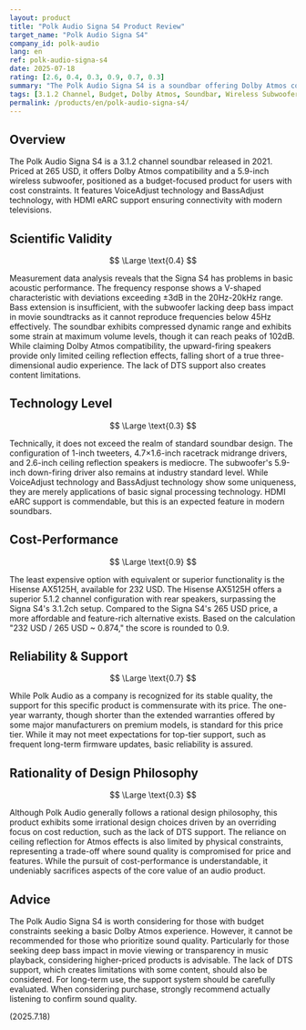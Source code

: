 ```yaml
---
layout: product
title: "Polk Audio Signa S4 Product Review"
target_name: "Polk Audio Signa S4"
company_id: polk-audio
lang: en
ref: polk-audio-signa-s4
date: 2025-07-18
rating: [2.6, 0.4, 0.3, 0.9, 0.7, 0.3]
summary: "The Polk Audio Signa S4 is a soundbar offering Dolby Atmos compatibility and a wireless subwoofer for 265 USD. While competitive in its price range, it exhibits issues in scientific validity and technology level."
tags: [3.1.2 Channel, Budget, Dolby Atmos, Soundbar, Wireless Subwoofer]
permalink: /products/en/polk-audio-signa-s4/
---
```

## Overview

The Polk Audio Signa S4 is a 3.1.2 channel soundbar released in 2021. Priced at 265 USD, it offers Dolby Atmos compatibility and a 5.9-inch wireless subwoofer, positioned as a budget-focused product for users with cost constraints. It features VoiceAdjust technology and BassAdjust technology, with HDMI eARC support ensuring connectivity with modern televisions.

## Scientific Validity

$$ \Large \text{0.4} $$

Measurement data analysis reveals that the Signa S4 has problems in basic acoustic performance. The frequency response shows a V-shaped characteristic with deviations exceeding ±3dB in the 20Hz-20kHz range. Bass extension is insufficient, with the subwoofer lacking deep bass impact in movie soundtracks as it cannot reproduce frequencies below 45Hz effectively. The soundbar exhibits compressed dynamic range and exhibits some strain at maximum volume levels, though it can reach peaks of 102dB. While claiming Dolby Atmos compatibility, the upward-firing speakers provide only limited ceiling reflection effects, falling short of a true three-dimensional audio experience. The lack of DTS support also creates content limitations.

## Technology Level

$$ \Large \text{0.3} $$

Technically, it does not exceed the realm of standard soundbar design. The configuration of 1-inch tweeters, 4.7×1.6-inch racetrack midrange drivers, and 2.6-inch ceiling reflection speakers is mediocre. The subwoofer's 5.9-inch down-firing driver also remains at industry standard level. While VoiceAdjust technology and BassAdjust technology show some uniqueness, they are merely applications of basic signal processing technology. HDMI eARC support is commendable, but this is an expected feature in modern soundbars.

## Cost-Performance

$$ \Large \text{0.9} $$

The least expensive option with equivalent or superior functionality is the Hisense AX5125H, available for 232 USD. The Hisense AX5125H offers a superior 5.1.2 channel configuration with rear speakers, surpassing the Signa S4's 3.1.2ch setup. Compared to the Signa S4's 265 USD price, a more affordable and feature-rich alternative exists. Based on the calculation "232 USD / 265 USD ~ 0.874," the score is rounded to 0.9.

## Reliability & Support

$$ \Large \text{0.7} $$

While Polk Audio as a company is recognized for its stable quality, the support for this specific product is commensurate with its price. The one-year warranty, though shorter than the extended warranties offered by some major manufacturers on premium models, is standard for this price tier. While it may not meet expectations for top-tier support, such as frequent long-term firmware updates, basic reliability is assured.

## Rationality of Design Philosophy

$$ \Large \text{0.3} $$

Although Polk Audio generally follows a rational design philosophy, this product exhibits some irrational design choices driven by an overriding focus on cost reduction, such as the lack of DTS support. The reliance on ceiling reflection for Atmos effects is also limited by physical constraints, representing a trade-off where sound quality is compromised for price and features. While the pursuit of cost-performance is understandable, it undeniably sacrifices aspects of the core value of an audio product.

## Advice

The Polk Audio Signa S4 is worth considering for those with budget constraints seeking a basic Dolby Atmos experience. However, it cannot be recommended for those who prioritize sound quality. Particularly for those seeking deep bass impact in movie viewing or transparency in music playback, considering higher-priced products is advisable. The lack of DTS support, which creates limitations with some content, should also be considered. For long-term use, the support system should be carefully evaluated. When considering purchase, strongly recommend actually listening to confirm sound quality.

(2025.7.18)